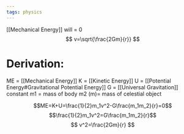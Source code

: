 ```yaml
---
tags: physics
---
```

[[Mechanical Energy]] will = 0
$$
v=\sqrt{\frac{2Gm}{r}}
$$
# Derivation:
ME = [[Mechanical Energy]]
K = [[Kinetic Energy]]
U = [[Potential Energy#Gravitational Potential Energy]]
G = [[Universal Gravitation]] constant
m1 = mass of body
m2 (m)= mass of celestial object

$$ME=K+U=\frac{1}{2}m_1v^2-G\frac{m_1m_2}{r}=0$$
$$\frac{1}{2}m_1v^2=G\frac{m_1m_2}{r}$$
$$ v^2=\frac{2Gm}{r} $$